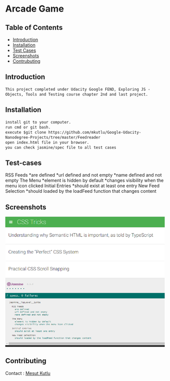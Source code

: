 # Arcade Game

## Table of Contents

* [Introduction](#introduction)
* [Installation](#installation)
* [Test Cases](#test-cases)
* [Screenshots](#screenshots)
* [Contrubuting](#contributing)

## Introduction

	This project completed under Udacity Google FEND, Exploring JS - Objects, Tools and Testing course chapter 2nd and last project.

## Installation
	install git to your computer.
	run cmd or git bash.
	execute $git clone https://github.com/mkutlu/Google-Udacity-Nanodegree-Projects/tree/master/Feedreader
	open index.html file in your browser.
	you can check jasmine/spec file to all test cases

## Test-cases

RSS Feeds
*are defined
*url defined and not empty
*name defined and not empty
The Menu
*element is hidden by default
*changes visibility when the menu icon clicked
Initial Entries
*should exist at least one entry
New Feed Selection
*should loaded by the loadFeed function that changes content

## Screenshots

![resultscreen](https://raw.githubusercontent.com/mkutlu/Google-Udacity-Nanodegree-Projects/master/Feedreader/img/reults.png)

## Contributing

Contact : [Mesut Kutlu](https://github.com/mkutlu)
